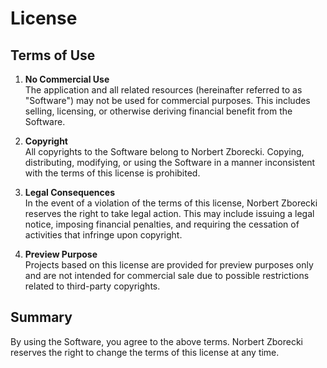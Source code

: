 # License

## Terms of Use

1. **No Commercial Use**  
   The application and all related resources (hereinafter referred to as "Software") may not be used for commercial purposes. This includes selling, licensing, or otherwise deriving financial benefit from the Software.

2. **Copyright**  
   All copyrights to the Software belong to Norbert Zborecki. Copying, distributing, modifying, or using the Software in a manner inconsistent with the terms of this license is prohibited.

3. **Legal Consequences**  
   In the event of a violation of the terms of this license, Norbert Zborecki reserves the right to take legal action. This may include issuing a legal notice, imposing financial penalties, and requiring the cessation of activities that infringe upon copyright.

4. **Preview Purpose**  
   Projects based on this license are provided for preview purposes only and are not intended for commercial sale due to possible restrictions related to third-party copyrights.

## Summary
By using the Software, you agree to the above terms. Norbert Zborecki reserves the right to change the terms of this license at any time.